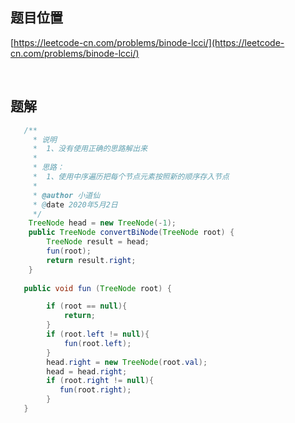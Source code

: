 ## 题目位置

[https://leetcode-cn.com/problems/binode-lcci/](https://leetcode-cn.com/problems/binode-lcci/)

<br/>

## 题解

```java
   /**
     * 说明
     *  1、没有使用正确的思路解出来
     *  
     * 思路：
     *  1、使用中序遍历把每个节点元素按照新的顺序存入节点
     *  
     * @author 小道仙
     * @date 2020年5月2日
     */
    TreeNode head = new TreeNode(-1);
    public TreeNode convertBiNode(TreeNode root) {
        TreeNode result = head;
        fun(root);
        return result.right;
    }
    
   public void fun (TreeNode root) {

        if (root == null){
            return;
        }
        if (root.left != null){
            fun(root.left);
        }
        head.right = new TreeNode(root.val);
        head = head.right;
        if (root.right != null){
           fun(root.right);
        }
   }

```